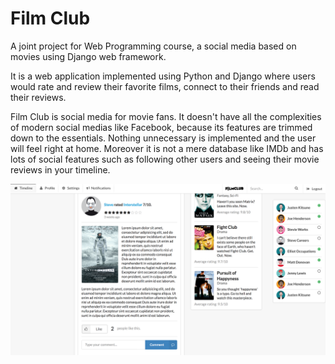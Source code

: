 # Film Club
A joint project for Web Programming course, a social media based on movies using Django web framework.

It is a web application implemented using Python and Django where users would rate and review their favorite films, connect to their friends and read their reviews. 

Film Club is social media for movie fans. It doesn't have all the complexities of modern social medias like Facebook, because its features are trimmed down to the essentials. Nothing unnecessary is implemented and the user will feel right at home. Moreover it is not a mere database like IMDb and has lots of social features such as following other users and seeing their movie reviews in your timeline.


![FilmClub](https://github.com/ShaghayeghEs/FilmClub/blob/master/FilmClub.png)